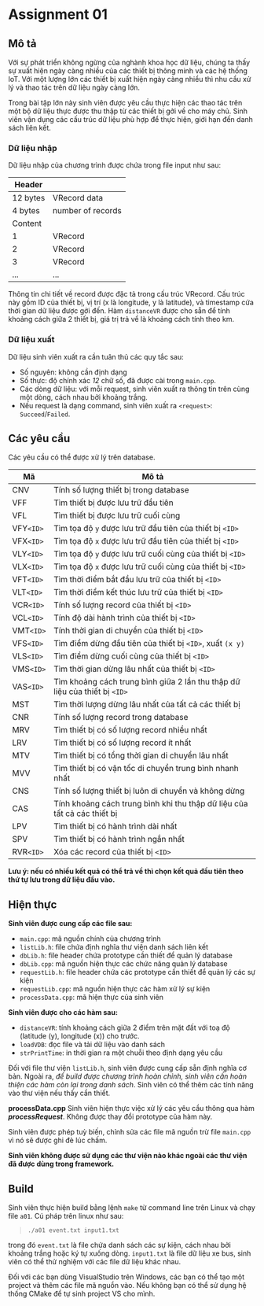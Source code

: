 # Assignment 01

## Mô tả
Với sự phát triển không ngừng của nghành khoa học dữ liệu, chúng ta thấy 
sự xuất hiện ngày càng nhiều của các thiết bị thông minh và các hệ thống 
IoT. Với một lượng lớn các thiết bị xuất hiện ngày càng nhiều thì nhu cầu 
xử lý và thao tác trên dữ liệu ngày càng lớn.

Trong bài tập lớn này sinh viên được yêu cầu thực hiện các thao tác 
trên một bộ dữ liệu thực được thu thập từ các thiết bị gởi về cho máy chủ. 
Sinh viên vận dụng các cấu trúc dữ liệu phù hợp để thực hiện, giới hạn 
đến danh sách liên kết.

### Dữ liệu nhập

Dữ liệu nhập của chương trình được chứa trong file input như sau:

| Header | |
|---|:---------|
| 12 bytes | VRecord data |
|  4 bytes | number of records |
| Content |
|  1| VRecord |
|  2| VRecord |
|  3| VRecord |
|...| ... |

Thông tin chi tiết về record được đặc tả trong cấu trúc VRecord.
Cấu trúc này gồm ID của thiết bị, vị trí (x là longitude, y là latitude),
và timestamp cứa thời gian dữ liệu được gởi đến.
Hàm `distanceVR` được cho sẵn để tính khoảng cách giữa 2 thiết bị, giá 
trị trả về là khoảng cách tính theo km.

### Dữ liệu xuất

Dữ liệu sinh viên xuất ra cần tuân thủ các quy tắc sau:
 + Số nguyên: không cần định dạng
 + Số thực: độ chính xác *12* chữ số, đã được cài trong `main.cpp`.
 + Các dòng dữ liệu: với mỗi request, sinh viên xuất ra
 thông tin trên cùng một dòng, cách nhau bởi khoảng trắng.
 + Nếu request là dạng command, sinh viên xuất 
 ra `<request>`: `Succeed`/`Failed`.

## Các yêu cầu

Các yêu cầu có thể được xử lý trên database.

| Mã         | Mô tả |
| ---------- | ------- |
| CNV        | Tính số lượng thiết bị trong database |
| VFF        | Tìm thiết bị được lưu trữ đầu tiên   |
| VFL        | Tìm thiết bị được lưu trữ cuối cùng  |
| VFY`<ID>`  | Tìm tọa độ `y` được lưu trữ đầu tiên của thiết bị `<ID>` |
| VFX`<ID>`  | Tìm tọa độ `x` được lưu trữ đầu tiên của thiết bị `<ID>` |
| VLY`<ID>`  | Tìm tọa độ `y` được lưu trữ cuối cùng của thiết bị `<ID>` |
| VLX`<ID>`  | Tìm tọa độ `x` được lưu trữ cuối cùng của thiết bị `<ID>` |
| VFT`<ID>`  | Tìm thời điểm bắt đầu lưu trữ của thiết bị `<ID>` |
| VLT`<ID>`  | Tìm thời điểm kết thúc lưu trữ của thiết bị `<ID>` |
| VCR`<ID>`  | Tính số lượng record của thiết bị `<ID>` |
| VCL`<ID>`  | Tính độ dài hành trình của thiết bị `<ID>` |
| VMT`<ID>`  | Tính thời gian di chuyển của thiết bị `<ID>` |
| VFS`<ID>`  | Tìm điểm dừng đầu tiên của thiết bị `<ID>`, xuất `(x y)` |
| VLS`<ID>`  | Tìm điểm dừng cuối cùng của thiết bị `<ID>` |
| VMS`<ID>`  | Tìm thời gian dừng lâu nhất của thiết bị `<ID>` |
| VAS`<ID>`  | Tìm khoảng cách trung bình giữa 2 lần thu thập dữ liệu của thiết bị `<ID>` |
| MST        | Tìm thời lượng dừng lâu nhất của tất cả các thiết bị |
| CNR        | Tính số lượng record trong database |
| MRV        | Tìm thiết bị có số lượng record nhiều nhất |
| LRV        | Tìm thiết bị có số lượng record ít nhất |
| MTV        | Tìm thiết bị có tổng thời gian di chuyển lâu nhất |
| MVV        | Tìm thiết bị có vận tốc di chuyển trung bình nhanh nhất |
| CNS        | Tính số lượng thiết bị luôn di chuyển và không dừng |
| CAS        | Tính khoảng cách trung bình khi thu thập dữ liệu của tất cả các thiết bị |
| LPV        | Tìm thiết bị có hành trình dài nhất |
| SPV        | Tìm thiết bị có hành trình ngắn nhất |
| RVR`<ID>`  | Xóa các record của thiết bị `<ID>` |
**Lưu ý: nếu có nhiều kết quả có thể trả về thì chọn kết quả đầu tiên theo thứ tự lưu 
trong dữ liệu đầu vào.**


## Hiện thực

**Sinh viên được cung cấp các file sau:**
 - `main.cpp`: mã nguồn chính của chương trình
 - `listLib.h`: file chứa định nghĩa thư viện danh sách liên kết
 - `dbLib.h`: file header chứa prototype cần thiết để quản lý database
 - `dbLib.cpp`: mã nguồn hiện thực các chức năng quản lý database
 - `requestLib.h`: file header chứa các prototype cần thiết để quản lý các sự kiện
 - `requestLib.cpp`: mã nguồn hiện thực các hàm xử lý sự kiện
 - `processData.cpp`: mã hiện thực của sinh viên

__Sinh viên được cho các hàm sau:__
 - `distanceVR`: tính khoảng cách giữa 2 điểm trên mặt đất với 
 toạ độ (latitude (y), longitude (x)) cho trước.
 - `loadVDB`: đọc file và tải dữ liệu vào danh sách
 - `strPrintTime`: in thời gian ra một chuỗi theo định dạng yêu cầu

Đối với file thư viện `listLib.h`, sinh viên được cung cấp sẵn định 
nghĩa cơ bản. Ngoài ra, _để build được chương trình hoàn chỉnh, sinh viên
cần hoàn thiện các hàm còn lại trong danh sách_. Sinh viên có thể thêm các 
tính năng vào thư viện nếu thấy cần thiết.

__processData.cpp__
Sinh viên hiện thực việc xử lý các yêu cầu thông qua hàm __*processRequest*__.
Không được thay đổi prototype của hàm này.

Sinh viên được phép tuỳ biến, chỉnh sửa các file mã nguồn trừ file 
`main.cpp` vì nó sẽ được ghi đè lúc chấm.

**Sinh viên không được sử dụng các thư viện nào khác ngoài các thư viện đã được 
dùng trong framework.**

## Build
Sinh viên thực hiện build bằng lệnh `make` từ command line trên Linux
và chạy file `a01`. Cú pháp trên linux như sau:
> `./a01 event.txt input1.txt`

trong đó `event.txt` là file chứa danh sách các sự kiện, cách nhau bởi 
  khoảng trắng hoặc ký tự xuống dòng.
  `input1.txt` là file dữ liệu xe bus, sinh viên có thể thử nghiệm với 
  các file dữ liệu khác nhau. 

Đối với các bạn dùng VisualStudio trên Windows, các bạn có thể tạo một 
project và thêm các file mã nguồn vào. Nếu không bạn có thể sử dụng hệ 
thống CMake để tự sinh project VS cho mình.
 